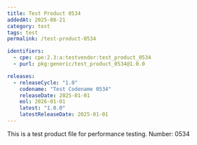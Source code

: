 ```yaml
---
title: Test Product 0534
addedAt: 2025-08-21
category: test
tags: test
permalink: /test-product-0534

identifiers:
  - cpe: cpe:2.3:a:testvendor:test_product_0534
  - purl: pkg:generic/test_product_0534@1.0.0

releases:
  - releaseCycle: "1.0"
    codename: "Test Codename 0534"
    releaseDate: 2025-01-01
    eol: 2026-01-01
    latest: "1.0.0"
    latestReleaseDate: 2025-01-01
---
```


This is a test product file for performance testing. Number: 0534
